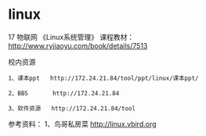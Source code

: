 # linux

17 物联网 《Linux系统管理》 课程教材：http://www.ryjiaoyu.com/book/details/7513

校内资源

    1、课本ppt   http://172.24.21.84/tool/ppt/linux/课本ppt/
    
    2、BBS       http://172.24.21.84
    
    3、软件资源   http://172.24.21.84/tool
    
     
      
参考资料：
    1、鸟哥私房菜 http://linux.vbird.org
